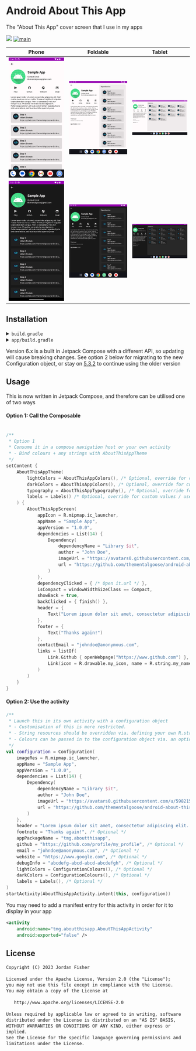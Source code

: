 # Android About This App

The "About This App" cover screen that I use in my apps

[![](https://jitpack.io/v/thementalgoose/android-about-this-app.svg)](https://jitpack.io/#thementalgoose/android-about-this-app) [![main](https://github.com/thementalgoose/android-about-this-app/workflows/Main/badge.svg)](https://github.com/thementalgoose/android-about-this-app/actions)

| Phone                                               | Foldable                                            | Tablet                                              |
|-----------------------------------------------------|-----------------------------------------------------|-----------------------------------------------------|
| <img src="res/screenshot1-light.png" width="275" /> | <img src="res/screenshot2-light.png" width="275" /> | <img src="res/screenshot3-light.png" width="275" /> |
| <img src="res/screenshot1-dark.png" width="275" />  | <img src="res/screenshot2-dark.png" width="275" />  | <img src="res/screenshot3-dark.png" width="275" />  |

## Installation

<details>
    <summary><code>build.gradle</code></summary>

    allprojects {
        repositories {
            ...
            maven { url 'https://jitpack.io' }
        }
    }
</details>

<details>
    <summary><code>app/build.gradle</code></summary>

    dependencies {
        implementation 'com.github.thementalgoose:android-about-this-app:6.0.6'
        // Use Jitpack version if newer
    }

Jitpack version: [![](https://jitpack.io/v/thementalgoose/android-about-this-app.svg)](https://jitpack.io/#thementalgoose/android-about-this-app)
</details>

Version 6.x is a built in Jetpack Compose with a different API, so updating will cause breaking changes. See option 2 below for migrating to the new Configuration object, or stay on [5.3.2](https://github.com/thementalgoose/android-about-this-app/tree/5.3.2) to continue using the older version  

## Usage

This is now written in Jetpack Compose, and therefore can be utilised one of two ways

#### Option 1: Call the Composable

```kotlin

/**
 * Option 1
 * Consume it in a compose navigation host or your own activity
 * - Bind colours + any strings with AboutThisAppTheme
 */
setContent { 
    AboutThisAppTheme(
        lightColors = AboutThisAppColors(), /* Optional, override for custom theme */
        darkColors = AboutThisAppColors(), /* Optional, override for custom theme */
        typography = AboutThisAppTypography(), /* Optional, override for custom theme */
        labels = Labels() /* Optional, override for custom values / use string resources */
    ) {
        AboutThisAppScreen(
            appIcon = R.mipmap.ic_launcher,
            appName = "Sample App",
            appVersion = "1.0.0",
            dependencies = List(14) {
                Dependency(
                    dependencyName = "Library $it",
                    author = "John Doe",
                    imageUrl = "https://avatars0.githubusercontent.com/u/5982159?s=460&v=4",
                    url = "https://github.com/thementalgoose/android-about-this-app"
                )
            },
            dependencyClicked = { /* Open it.url */ },
            isCompact = windowWidthSizeClass == Compact,
            showBack = true,
            backClicked = { finish() },
            header = { 
                Text("Lorem ipsum dolor sit amet, consectetur adipiscing elit. Sed mattis maximus nisi ac mollis.")
            },
            footer = {
                Text("Thanks again!")
            },
            contactEmail = "johndoe@anonymous.com",
            links = listOf(
                Link.Github { openWebpage("https://www.github.com") },
                Link(icon = R.drawable.my_icon, name = R.string.my_name, onClick = { })
            )
        )
    }
}
```

#### Option 2: Use the activity

```kotlin
/**
 * Launch this in its own activity with a configuration object
 * - Customisation of this is more restricted.
 * - String resources should be overridden via. defining your own R.string with the same key
 * - Colours can be passed in to the configuration object via. an optional param
 */
val configuration = Configuration(
    imageRes = R.mipmap.ic_launcher,
    appName = "Sample App",
    appVersion = "1.0.0",
    dependencies = List(14) {
        Dependency(
            dependencyName = "Library $it",
            author = "John Doe",
            imageUrl = "https://avatars0.githubusercontent.com/u/5982159?s=460&v=4",
            url = "https://github.com/thementalgoose/android-about-this-app"
        )
    },
    header = "Lorem ipsum dolor sit amet, consectetur adipiscing elit. Sed mattis maximus nisi ac mollis.", /* Optional */
    footnote = "Thanks again!", /* Optional */
    appPackageName = "tmg.aboutthisapp",
    github = "https://github.com/profile/my_profile", /* Optional */
    email = "johndoe@anonymous.com", /* Optional */
    website = "https://www.google.com", /* Optional */
    debugInfo = "abcdefg-abcd-abcd-abcdefgh", /* Optional */
    lightColors = ConfigurationColours(), /* Optional */
    darkColors = ConfigurationColours(), /* Optional */
    labels = Labels(), /* Optional */
)
startActivity(AboutThisAppActivity.intent(this, configuration))
```

You may need to add a manifest entry for this activity in order for it to display in your app 

```xml
<activity 
    android:name="tmg.aboutthisapp.AboutThisAppActivity"
    android:exported="false" />
```


## License

```
Copyright (C) 2023 Jordan Fisher

Licensed under the Apache License, Version 2.0 (the "License");
you may not use this file except in compliance with the License.
You may obtain a copy of the License at

   http://www.apache.org/licenses/LICENSE-2.0

Unless required by applicable law or agreed to in writing, software
distributed under the License is distributed on an "AS IS" BASIS,
WITHOUT WARRANTIES OR CONDITIONS OF ANY KIND, either express or implied.
See the License for the specific language governing permissions and
limitations under the License.
```